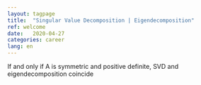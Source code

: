 ```yaml
---
layout: tagpage
title:  "Singular Value Decomposition | Eigendecomposition"
ref: welcome
date:   2020-04-27
categories: career
lang: en
---
```


If and only if A is symmetric and positive definite, SVD and eigendecomposition coincide